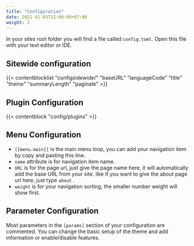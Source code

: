 ```yaml
---
title: "Configuration"
date: 2021-01-03T12:00:00+07:00
weight: 2
---
```


In your sites root folder you will find a file called `config.toml`. Open this file with your text editor or IDE.

## Sitewide configuration

{{< contentblocklist "configsidewide/" "baseURL" "languageCode" "title" "theme"  "summaryLength" "paginate" >}}

## Plugin Configuration

{{< contentblock "config/plugins" >}}

## Menu Configuration

* `[[menu.main]]` is the main menu loop, you can add your navigation item by copy and pasting this line.
* `name` attribute is for navigation item name.
* `URL` is for the page url, just give the page name here, it will automatically add the base URL from your site. like if you want to give the about page url here, just type `about` .
* `weight` is for your navigation sorting, the smaller number weight will show first.

## Parameter Configuration

Most parameters in the `[params]` section of your configuration are commented. You can change the basic setup of the theme and add information or enable/disable features.
